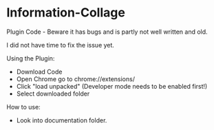 # Information-Collage

Plugin Code - Beware it has bugs and is partly not well written and old.

I did not have time to fix the issue yet.

Using the Plugin:

- Download Code
- Open Chrome go to chrome://extensions/
- Click "load unpacked" (Developer mode needs to be enabled first!)
- Select downloaded folder

How to use:

- Look into documentation folder.


